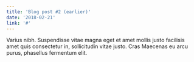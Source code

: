 ```yaml
---
title: 'Blog post #2 (earlier)'
date: '2018-02-21'
link: '#'
---
```

Varius nibh. Suspendisse vitae magna eget et amet mollis justo facilisis amet quis consectetur in, sollicitudin vitae justo. Cras Maecenas eu arcu purus, phasellus fermentum elit.